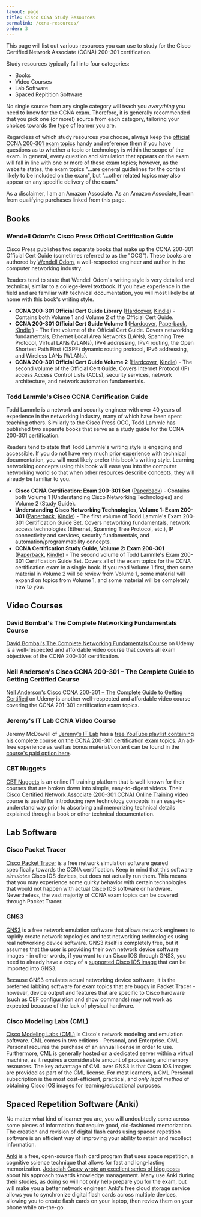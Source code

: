 ```yaml
---
layout: page
title: Cisco CCNA Study Resources
permalink: /ccna-resources/
order: 3
---
```


This page will list out various resources you can use to study for the Cisco Certified Network Associate (CCNA) 200-301 certification.

Study resources typically fall into four categories:

* Books
* Video Courses
* Lab Software
* Spaced Repitition Software

No single source from any single category will teach you *everything* you need to know for the CCNA exam. Therefore, it is generally recommended that you pick one (or more!) source from each category, tailoring your choices towards the type of learner you are.

Regardless of which study resources you choose, always keep the [official CCNA 200-301 exam topics](https://learningnetwork.cisco.com/s/ccna-exam-topics) handy and reference them if you have questions as to whether a topic or technology is within the scope of the exam. In general, every question and simulation that appears on the exam will fall in line with one or more of these exam topics; however, as the website states, the exam topics "...are general guidelines for the content likely to be included on the exam", but "...other related topics may also appear on any specific delivery of the exam."

As a disclaimer, I am an Amazon Associate. As an Amazon Associate, I earn from qualifying purchases linked from this page.

## Books

### Wendell Odom's Cisco Press Official Certification Guide

Cisco Press publishes two separate books that make up the CCNA 200-301 Official Cert Guide (sometimes referred to as the "OCG"). These books are authored by [Wendell Odom](https://www.certskills.com/), a well-respected engineer and author in the computer networking industry.

Readers tend to state that Wendell Odom's writing style is very detailed and technical, similar to a college-level textbook. If you have experience in the field and are familiar with technical documentation, you will most likely be at home with this book's writing style.

* **CCNA 200-301 Official Cert Guide Library** ([Hardcover](https://amzn.to/3AqGSm9), [Kindle](https://amzn.to/3pQDHzb)) - Contains both Volume 1 and Volume 2 of the Official Cert Guide.
* **CCNA 200-301 Official Cert Guide Volume 1** ([Hardcover](https://amzn.to/3QWtxJh), [Paperback](https://amzn.to/3PUO4fV), [Kindle](https://amzn.to/3e5aD4b) ) - The first volume of the Official Cert Guide. Covers networking fundamentals, Ethernet Local Area Networks (LANs), Spanning Tree Protocol, Virtual LANs (VLANs), IPv4 addressing, IPv4 routing, the Open Shortest Path First (OSPF) dynamic routing protocol, IPv6 addressing, and Wireless LANs (WLANs).
* **CCNA 200-301 Official Cert Guide Volume 2** ([Hardcover](https://amzn.to/3wBX0QJ), [Kindle](https://amzn.to/3QYnm7y)) - The second volume of the Official Cert Guide. Covers Internet Protocol (IP) access Access Control Lists (ACLs), security services, network architecture, and network automation fundamentals.

### Todd Lammle's Cisco CCNA Certification Guide

Todd Lammle is a network and security engineer with over 40 years of experience in the networking industry, many of which have been spent teaching others. Similarly to the Cisco Press OCG, Todd Lammle has published two separate books that serve as a study guide for the CCNA 200-301 certification.

Readers tend to state that Todd Lammle's writing style is engaging and accessible. If you do not have very much prior experience with technical documentation, you will most likely prefer this book's writing style. Learning networking concepts using this book will ease you into the computer networking world so that when other resources describe concepts, they will already be familiar to you.

* **Cisco CCNA Certification: Exam 200-301 Set** ([Paperback](https://amzn.to/3QSLSa2)) - Contains both Volume 1 (Understanding Cisco Networking Technologies) and Volume 2 (Study Guide).
* **Understanding Cisco Networking Technologies, Volume 1: Exam 200-301** ([Paperback](https://amzn.to/3CDX71W), [Kindle](https://amzn.to/3e02Zbq)) - The first volume of Todd Lammle's Exam 200-301 Certification Guide Set. Covers networking fundamentals, network access technologies (Ethernet, Spanning Tree Protocol, etc.), IP connectivity and services, security fundamentals, and automation/programmability concepts.
* **CCNA Certification Study Guide, Volume 2: Exam 200-301** ([Paperback](https://amzn.to/3ToKXzF), [Kindle](https://amzn.to/3Atkx7w)) - The second volume of Todd Lammle's Exam 200-301 Certification Guide Set. Covers all of the exam topics for the CCNA certification exam in a single book. If you read Volume 1 first, then some material in Volume 2 will be review from Volume 1, some material will expand on topics from Volume 1, and some material will be completely new to you.

## Video Courses

### David Bombal's The Complete Networking Fundamentals Course

[David Bombal's The Complete Networking Fundamentals Course](https://www.udemy.com/course/complete-networking-fundamentals-course-ccna-start/) on Udemy is a well-respected and affordable video course that covers all exam objectives of the CCNA 200-301 certification.

### Neil Anderson's Cisco CCNA 200-301 – The Complete Guide to Getting Certified Course

[Neil Anderson's Cisco CCNA 200-301 – The Complete Guide to Getting Certified](https://www.udemy.com/course/ccna-complete/) on Udemy is another well-respected and affordable video course covering the CCNA 201-301 certification exam topics.

### Jeremy's IT Lab CCNA Video Course

Jeremy McDowell of [Jeremy's IT Lab](https://www.youtube.com/c/JeremysITLab/featured) has a [free YouTube playlist containing his complete course on the CCNA 200-301 certification exam topics](https://www.youtube.com/playlist?list=PLxbwE86jKRgMpuZuLBivzlM8s2Dk5lXBQ). An ad-free experience as well as bonus material/content can be found in the [course's paid option here](https://jeremysitlab.teachable.com/p/ccna-200-301-full-course).

### CBT Nuggets

[CBT Nuggets](https://www.cbtnuggets.com/) is an online IT training platform that is well-known for their courses that are broken down into simple, easy-to-digest videos. Their [Cisco Certified Network Associate (200-301 CCNA) Online Training](https://www.cbtnuggets.com/it-training/cisco/ccna) video course is useful for introducing new technology concepts in an easy-to-understand way prior to absorbing and memorizing technical details explained through a book or other technical documentation.

## Lab Software

### Cisco Packet Tracer

[Cisco Packet Tracer](https://www.netacad.com/courses/packet-tracer) is a free network simulation software geared specifically towards the CCNA certification. Keep in mind that this software *simulates* Cisco IOS devices, but does not actually run them. This means that you may experience some quirky behavior with certain technologies that would not happen with actual Cisco IOS software or hardware. Nevertheless, the vast majority of CCNA exam topics can be covered through Packet Tracer.

### GNS3

[GNS3](https://www.gns3.com/) is a free network emulation software that allows network engineers to rapidly create network topologies and test networking technologies using real networking device software. GNS3 itself is completely free, but it assumes that the user is providing their own network device software images - in other words, if you want to run Cisco IOS through GNS3, you need to already have a copy of a [supported Cisco IOS image](https://docs.gns3.com/docs/emulators/which-emulators-should-i-use#cisco) that can be imported into GNS3.

Because GNS3 emulates actual networking device software, it is the preferred labbing software for exam topics that are buggy in Packet Tracer - however, device output and features that are specific to Cisco hardware (such as CEF configuration and show commands) may not work as expected because of the lack of physical hardware.

### Cisco Modeling Labs (CML)

[Cisco Modeling Labs (CML)](https://learningnetworkstore.cisco.com/cisco-modeling-labs-personal/cisco-modeling-labs-personal/CML-PERSONAL.html) is Cisco's network modeling and emulation software. CML comes in two editions - Personal, and Enterprise. CML Personal requires the purchase of an annual license in order to use. Furthermore, CML is generally hosted on a dedicated server within a virtual machine, as it requires a considerable amount of processing and memory resources. The key advantage of CML over GNS3 is that Cisco IOS images are provided as part of the CML license. For most learners, a CML Personal subscription is the most cost-efficient, practical, and *only legal method* of obtaining Cisco IOS images for learning/educational purposes.

## Spaced Repetition Software (Anki)

No matter what kind of learner you are, you will undoubtedly come across some pieces of information that require good, old-fashioned memorization. The creation and revision of digital flash cards using spaced repetition software is an efficient way of improving your ability to retain and recollect information.

[Anki](https://apps.ankiweb.net/) is a free, open-source flash card program that uses space repetition, a cognitive science technique that allows for fast and long-lasting memorization. [Jedadiah Casey wrote an excellent series of blog posts](https://packetpushers.net/learning-creating-meaningful-flash-cards/) about his approach towards knowledge management. Many use Anki during their studies, as doing so will not only help prepare you for the exam, but will make you a better network engineer. Anki's free cloud storage service allows you to synchronize digital flash cards across multiple devices, allowing you to create flash cards on your laptop, then review them on your phone while on-the-go.
